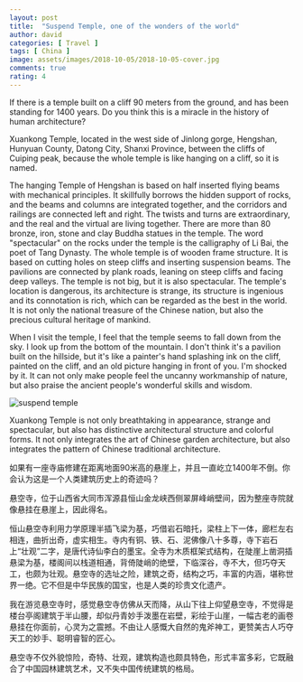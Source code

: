 ```yaml
---
layout: post
title:  "Suspend Temple, one of the wonders of the world"
author: david
categories: [ Travel ]
tags: [ China ]
image: assets/images/2018-10-05/2018-10-05-cover.jpg
comments: true
rating: 4
---
```

If there is a temple built on a cliff 90 meters from the ground, and has been standing for 1400 years. Do you think this is a miracle in the history of human architecture?

Xuankong Temple, located in the west side of Jinlong gorge, Hengshan, Hunyuan County, Datong City, Shanxi Province, between the cliffs of Cuiping peak, because the whole temple is like hanging on a cliff, so it is named.

The hanging Temple of Hengshan is based on half inserted flying beams with mechanical principles. It skillfully borrows the hidden support of rocks, and the beams and columns are integrated together, and the corridors and railings are connected left and right. The twists and turns are extraordinary, and the real and the virtual are living together. There are more than 80 bronze, iron, stone and clay Buddha statues in the temple. The word "spectacular" on the rocks under the temple is the calligraphy of Li Bai, the poet of Tang Dynasty. The whole temple is of wooden frame structure. It is based on cutting holes on steep cliffs and inserting suspension beams. The pavilions are connected by plank roads, leaning on steep cliffs and facing deep valleys. The temple is not big, but it is also spectacular. The temple's location is dangerous, its architecture is strange, its structure is ingenious and its connotation is rich, which can be regarded as the best in the world. It is not only the national treasure of the Chinese nation, but also the precious cultural heritage of mankind.

When I visit the temple, I feel that the temple seems to fall down from the sky. I look up from the bottom of the mountain. I don't think it's a pavilion built on the hillside, but it's like a painter's hand splashing ink on the cliff, painted on the cliff, and an old picture hanging in front of you. I'm shocked by it. It can not only make people feel the uncanny workmanship of nature, but also praise the ancient people's wonderful skills and wisdom.

![suspend temple]({{site.cdn_baseurl}}/assets/images/2018-10-05/2018-10-05-02.jpg)

Xuankong Temple is not only breathtaking in appearance, strange and spectacular, but also has distinctive architectural structure and colorful forms. It not only integrates the art of Chinese garden architecture, but also integrates the pattern of Chinese traditional architecture.

如果有一座寺庙修建在距离地面90米高的悬崖上，并且一直屹立1400年不倒。你会认为这是一个人类建筑历史上的奇迹吗？

悬空寺，位于山西省大同市浑源县恒山金龙峡西侧翠屏峰峭壁间，因为整座寺院就像悬挂在悬崖上，因此得名。

恒山悬空寺利用力学原理半插飞梁为基，巧借岩石暗托，梁柱上下一体，廊栏左右相连，曲折出奇，虚实相生。寺内有铜、铁、石、泥佛像八十多尊，寺下岩石上“壮观”二字，是唐代诗仙李白的墨宝。全寺为木质框架式结构，在陡崖上凿洞插悬梁为基，楼阁间以栈道相通，背倚陡峭的绝壁，下临深谷，寺不大，但巧夺天工，也颇为壮观。悬空寺的选址之险，建筑之奇，结构之巧，丰富的内涵，堪称世界一绝。它不但是中华民族的国宝，也是人类的珍贵文化遗产。

我在游览悬空寺时，感觉悬空寺仿佛从天而降，从山下往上仰望悬空寺，不觉得是楼台亭阁建筑于半山腰，却似丹青妙手泼墨在岩壁，彩绘于山崖，一幅古老的画卷悬挂在你面前，心灵为之震撼。不由让人感慨大自然的鬼斧神工，更赞美古人巧夺天工的妙手、聪明睿智的匠心。

悬空寺不仅外貌惊险，奇特、壮观，建筑构造也颇具特色，形式丰富多彩，它既融合了中国园林建筑艺术，又不失中国传统建筑的格局。